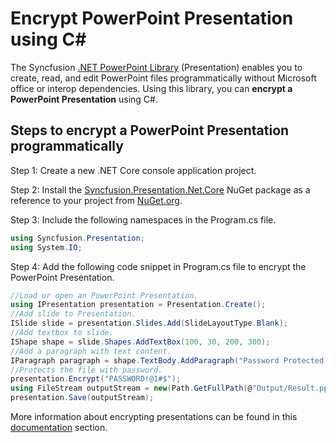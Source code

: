 # Encrypt PowerPoint Presentation using C#

The Syncfusion [.NET PowerPoint Library](https://www.syncfusion.com/document-processing/powerpoint-framework/net/powerpoint-library) (Presentation) enables you to create, read, and edit PowerPoint files programmatically without Microsoft office or interop dependencies. Using this library, you can **encrypt a PowerPoint Presentation** using C#.

## Steps to encrypt a PowerPoint Presentation programmatically

Step 1: Create a new .NET Core console application project.

Step 2: Install the [Syncfusion.Presentation.Net.Core](https://www.nuget.org/packages/Syncfusion.Presentation.Net.Core) NuGet package as a reference to your project from [NuGet.org](https://www.nuget.org/).

Step 3: Include the following namespaces in the Program.cs file.

```csharp
using Syncfusion.Presentation;
using System.IO;
```

Step 4: Add the following code snippet in Program.cs file to encrypt the PowerPoint Presentation.

```csharp
//Load or open an PowerPoint Presentation.
using IPresentation presentation = Presentation.Create();
//Add slide to Presentation.
ISlide slide = presentation.Slides.Add(SlideLayoutType.Blank);
//Add textbox to slide.
IShape shape = slide.Shapes.AddTextBox(100, 30, 200, 300);
//Add a paragraph with text content.
IParagraph paragraph = shape.TextBody.AddParagraph("Password Protected.");
//Protects the file with password.
presentation.Encrypt("PASSWORD!@1#$");
using FileStream outputStream = new(Path.GetFullPath(@"Output/Result.pptx"), FileMode.Create, FileAccess.ReadWrite);
presentation.Save(outputStream);
```

More information about encrypting presentations can be found in this [documentation](https://help.syncfusion.com/document-processing/powerpoint/powerpoint-library/net/security) section.
